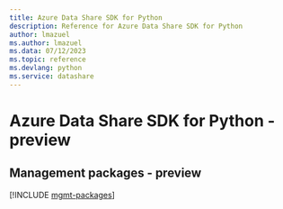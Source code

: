 ```yaml
---
title: Azure Data Share SDK for Python
description: Reference for Azure Data Share SDK for Python
author: lmazuel
ms.author: lmazuel
ms.data: 07/12/2023
ms.topic: reference
ms.devlang: python
ms.service: datashare
---
```

# Azure Data Share SDK for Python - preview

## Management packages - preview
[!INCLUDE [mgmt-packages](data-share-mgmt-index.md)]